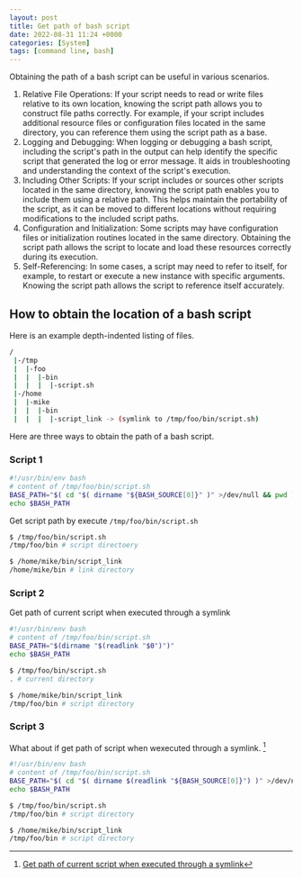 ```yaml
---
layout: post
title: Get path of bash script
date: 2022-08-31 11:24 +0000
categories: [System]
tags: [command line, bash]
---
```


Obtaining the path of a bash script can be useful in various scenarios.

1. Relative File Operations: If your script needs to read or write files relative to its own location, knowing the script path allows you to construct file paths correctly. For example, if your script includes additional resource files or configuration files located in the same directory, you can reference them using the script path as a base.
1. Logging and Debugging: When logging or debugging a bash script, including the script's path in the output can help identify the specific script that generated the log or error message. It aids in troubleshooting and understanding the context of the script's execution.
1. Including Other Scripts: If your script includes or sources other scripts located in the same directory, knowing the script path enables you to include them using a relative path. This helps maintain the portability of the script, as it can be moved to different locations without requiring modifications to the included script paths.
1. Configuration and Initialization: Some scripts may have configuration files or initialization routines located in the same directory. Obtaining the script path allows the script to locate and load these resources correctly during its execution.
1. Self-Referencing: In some cases, a script may need to refer to itself, for example, to restart or execute a new instance with specific arguments. Knowing the script path allows the script to reference itself accurately.


## How to obtain the location of a bash script

Here is an example depth-indented listing of files.

```bash
/
 |-/tmp
 |  |-foo
 |  |  |-bin
 |  |  |  |-script.sh
 |-/home
 |  |-mike
 |  |  |-bin
 |  |  |  |-script_link -> (symlink to /tmp/foo/bin/script.sh)
```

Here are three ways to obtain the path of a bash script.

### Script 1


```bash
#!/usr/bin/env bash
# content of /tmp/foo/bin/script.sh
BASE_PATH="$( cd "$( dirname "${BASH_SOURCE[0]}" )" >/dev/null && pwd )"
echo $BASH_PATH
```

Get script path by execute `/tmp/foo/bin/script.sh`
```bash
$ /tmp/foo/bin/script.sh
/tmp/foo/bin # script directoery

$ /home/mike/bin/script_link
/home/mike/bin # link directory
```

### Script 2
Get path of current script when executed through a symlink
```bash
#!/usr/bin/env bash
# content of /tmp/foo/bin/script.sh
BASE_PATH="$(dirname "$(readlink "$0")")"
echo $BASH_PATH
```


```bash
$ /tmp/foo/bin/script.sh
. # current directory

$ /home/mike/bin/script_link
/tmp/foo/bin # script directory
```

### Script 3

What about if get path of script when wexecuted through a symlink. [^link]

[^link]: [Get path of current script when executed through a symlink](https://unix.stackexchange.com/questions/17499/get-path-of-current-script-when-executed-through-a-symlink)

```bash
#!/usr/bin/env bash
# content of /tmp/foo/bin/script.sh
BASE_PATH="$( cd "$( dirname $(readlink "${BASH_SOURCE[0]}") )" >/dev/null && pwd )"
echo $BASH_PATH
```

```bash
$ /tmp/foo/bin/script.sh
/tmp/foo/bin # script directory

$ /home/mike/bin/script_link
/tmp/foo/bin # script directory
```

